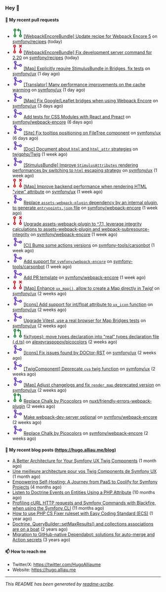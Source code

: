 ### Hey 👋

#### 👷 My recent pull requests

- ![](./assets/pr-open.svg) [[WebpackEncoreBundle] Update recipe for Webpack Encore 5](https://github.com/symfony/recipes/pull/1341) on [symfony/recipes](https://github.com/symfony/recipes) (today)
- ![](./assets/pr-closed.svg) [[WebpackEncoreBundle] Fix development server command for 2.20](https://github.com/symfony/recipes/pull/1340) on [symfony/recipes](https://github.com/symfony/recipes) (today)
- ![](./assets/pr-merged.svg) [[Map] Explicitly require StimulusBundle in Bridges, fix tests](https://github.com/symfony/ux/pull/2207) on [symfony/ux](https://github.com/symfony/ux) (1 day ago)
- ![](./assets/pr-merged.svg) [[Translator] Many performance improvements on the cache warming](https://github.com/symfony/ux/pull/2206) on [symfony/ux](https://github.com/symfony/ux) (1 day ago)
- ![](./assets/pr-merged.svg) [[Map] Fix Google/Leaflet bridges when using Webpack Encore](https://github.com/symfony/ux/pull/2199) on [symfony/ux](https://github.com/symfony/ux) (3 days ago)
- ![](./assets/pr-merged.svg) [Add tests for CSS Modules with React and Preact](https://github.com/symfony/webpack-encore/pull/1343) on [symfony/webpack-encore](https://github.com/symfony/webpack-encore) (6 days ago)
- ![](./assets/pr-merged.svg) [[Site] Fix tooltips positioning  on FileTree component](https://github.com/symfony/ux/pull/2190) on [symfony/ux](https://github.com/symfony/ux) (6 days ago)
- ![](./assets/pr-merged.svg) [[Doc] Document about `html` and `html_attr` strategies](https://github.com/twigphp/Twig/pull/4324) on [twigphp/Twig](https://github.com/twigphp/Twig) (1 week ago)
- ![](./assets/pr-merged.svg) [[StimulusBundle] Improve `StimulusAttributes` rendering performances by switching to `html` escaping strategy](https://github.com/symfony/ux/pull/2180) on [symfony/ux](https://github.com/symfony/ux) (1 week ago)
- ![](./assets/pr-closed.svg) [[Map] Improve backend performance when rendering HTML &#34;view&#34; attribute](https://github.com/symfony/ux/pull/2178) on [symfony/ux](https://github.com/symfony/ux) (1 week ago)
- ![](./assets/pr-merged.svg) [Replace `assets-webpack-plugin` dependency by an internal plugin, to generate `entrypoints.json` file](https://github.com/symfony/webpack-encore/pull/1342) on [symfony/webpack-encore](https://github.com/symfony/webpack-encore) (1 week ago)
- ![](./assets/pr-closed.svg) [Upgrade assets-webpack-plugin to ^7.1, leverage integrity calculations to assets-webpack-plugin and webpack-subresource-integrity](https://github.com/symfony/webpack-encore/pull/1341) on [symfony/webpack-encore](https://github.com/symfony/webpack-encore) (1 week ago)
- ![](./assets/pr-merged.svg) [[CI] Bump some actions versions](https://github.com/symfony-tools/carsonbot/pull/238) on [symfony-tools/carsonbot](https://github.com/symfony-tools/carsonbot) (1 week ago)
- ![](./assets/pr-merged.svg) [Add support for `symfony/webpack-encore`](https://github.com/symfony-tools/carsonbot/pull/237) on [symfony-tools/carsonbot](https://github.com/symfony-tools/carsonbot) (1 week ago)
- ![](./assets/pr-merged.svg) [Add PR template](https://github.com/symfony/webpack-encore/pull/1339) on [symfony/webpack-encore](https://github.com/symfony/webpack-encore) (1 week ago)
- ![](./assets/pr-closed.svg) [[Map] Enhance `ux_map()`, allow to create a Map directly in Twig!](https://github.com/symfony/ux/pull/2152) on [symfony/ux](https://github.com/symfony/ux) (2 weeks ago)
- ![](./assets/pr-merged.svg) [[Icons] Add support for int/float attribute to `ux_icon` function](https://github.com/symfony/ux/pull/2149) on [symfony/ux](https://github.com/symfony/ux) (2 weeks ago)
- ![](./assets/pr-merged.svg) [Upgrade Vitest, use a real browser for Map Bridges tests](https://github.com/symfony/ux/pull/2146) on [symfony/ux](https://github.com/symfony/ux) (2 weeks ago)
- ![](./assets/pr-open.svg) [fix(types): move types declaration into &#34;real&#34; types declaration file (.d.ts)](https://github.com/alexeyraspopov/picocolors/pull/82) on [alexeyraspopov/picocolors](https://github.com/alexeyraspopov/picocolors) (2 weeks ago)
- ![](./assets/pr-merged.svg) [[Icons] Fix issues found by DOCtor-RST](https://github.com/symfony/ux/pull/2145) on [symfony/ux](https://github.com/symfony/ux) (2 weeks ago)
- ![](./assets/pr-merged.svg) [[TwigComponent] Deprecate `cva` twig function](https://github.com/symfony/ux/pull/2144) on [symfony/ux](https://github.com/symfony/ux) (2 weeks ago)
- ![](./assets/pr-merged.svg) [[Map] Adjust changelogs and fix `render_map` deprecated version](https://github.com/symfony/ux/pull/2138) on [symfony/ux](https://github.com/symfony/ux) (2 weeks ago)
- ![](./assets/pr-open.svg) [Replace Chalk by Picocolors](https://github.com/nuxt/friendly-errors-webpack-plugin/pull/21) on [nuxt/friendly-errors-webpack-plugin](https://github.com/nuxt/friendly-errors-webpack-plugin) (2 weeks ago)
- ![](./assets/pr-merged.svg) [Make webpack-dev-server optional](https://github.com/symfony/webpack-encore/pull/1336) on [symfony/webpack-encore](https://github.com/symfony/webpack-encore) (2 weeks ago)
- ![](./assets/pr-merged.svg) [Replace Chalk by Picocolors](https://github.com/symfony/webpack-encore/pull/1333) on [symfony/webpack-encore](https://github.com/symfony/webpack-encore) (2 weeks ago)

#### 📜 My recent blog posts (https://hugo.alliau.me/blog)

- [A Better Architecture for Your Symfony UX Twig Components](https://hugo.alliau.me/blog/posts/a-better-architecture-for-your-symfony-ux-twig-components) (1 month ago)
- [Une meilleure architecture pour vos Twig Components de Symfony UX](https://hugo.alliau.me/blog/posts/une-meilleure-architecture-pour-vous-twig-components-de-symfony-ux) (1 month ago)
- [Empowering Self-Hosting: A Journey from PaaS to Coolify for Symfony Projects](https://hugo.alliau.me/blog/posts/empowering-self-hosting-a-journey-from-paas-to-coolify-for-symfony-projects) (4 months ago)
- [Listen to Doctrine Events on Entities Using a PHP Attribute](https://hugo.alliau.me/blog/posts/2023-11-12-listen-to-doctrine-events-on-entities-using-a-php-attribute) (10 months ago)
- [Profiling cURL HTTP requests and Symfony Commands with Blackfire, when using the Symfony CLI](https://hugo.alliau.me/blog/posts/2023-10-21-profiling-curl-http-requests-and-symfony-commands-with-blackfire-when-using-the-symfony-cli) (11 months ago)
- [How to use PHP CS Fixer ruleset with Easy Coding Standard (ECS)](https://hugo.alliau.me/blog/posts/2023-07-19-how-to-use-php-cs-fixer-ruleset-with-easy-coding-standard) (1 year ago)
- [Doctrine, QueryBuilder::setMaxResults() and collections associations are on a boat](https://hugo.alliau.me/blog/posts/2022-01-07-doctrine-querybuilder-setmaxresults-and-collections-associations-are-on-a-boat) (2 years ago)
- [Migration to GitHub-native Dependabot: solutions for auto-merge and Action secrets](https://hugo.alliau.me/blog/posts/2021-05-04-migration-to-github-native-dependabot-solutions-for-auto-merge-and-action-secrets) (3 years ago)

#### 📫 How to reach me

- Twitter/X: https://twitter.com/HugoAlliaume
- Website: https://hugo.alliau.me

---

_This README has been generated by [readme-scribe](https://github.com/muesli/readme-scribe/)_.

